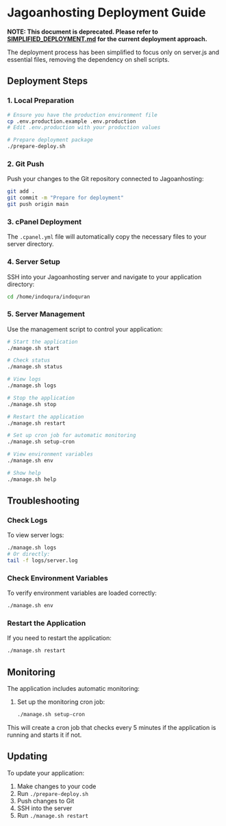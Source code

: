 # Jagoanhosting Deployment Guide

**NOTE: This document is deprecated. Please refer to [SIMPLIFIED_DEPLOYMENT.md](./SIMPLIFIED_DEPLOYMENT.md) for the current deployment approach.**

The deployment process has been simplified to focus only on server.js and essential files, removing the dependency on shell scripts.

## Deployment Steps

### 1. Local Preparation

```bash
# Ensure you have the production environment file
cp .env.production.example .env.production
# Edit .env.production with your production values

# Prepare deployment package
./prepare-deploy.sh
```

### 2. Git Push

Push your changes to the Git repository connected to Jagoanhosting:

```bash
git add .
git commit -m "Prepare for deployment"
git push origin main
```

### 3. cPanel Deployment

The `.cpanel.yml` file will automatically copy the necessary files to your server directory.

### 4. Server Setup

SSH into your Jagoanhosting server and navigate to your application directory:

```bash
cd /home/indoqura/indoquran
```

### 5. Server Management

Use the management script to control your application:

```bash
# Start the application
./manage.sh start

# Check status
./manage.sh status

# View logs
./manage.sh logs

# Stop the application
./manage.sh stop

# Restart the application
./manage.sh restart

# Set up cron job for automatic monitoring
./manage.sh setup-cron

# View environment variables
./manage.sh env

# Show help
./manage.sh help
```

## Troubleshooting

### Check Logs

To view server logs:

```bash
./manage.sh logs
# Or directly:
tail -f logs/server.log
```

### Check Environment Variables

To verify environment variables are loaded correctly:

```bash
./manage.sh env
```

### Restart the Application

If you need to restart the application:

```bash
./manage.sh restart
```

## Monitoring

The application includes automatic monitoring:

1. Set up the monitoring cron job:
   ```bash
   ./manage.sh setup-cron
   ```

This will create a cron job that checks every 5 minutes if the application is running and starts it if not.

## Updating

To update your application:

1. Make changes to your code
2. Run `./prepare-deploy.sh`
3. Push changes to Git
4. SSH into the server
5. Run `./manage.sh restart`

